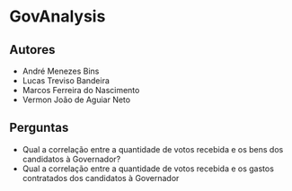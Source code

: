 # GovAnalysis

## Autores
- André Menezes Bins
- Lucas Treviso Bandeira
- Marcos Ferreira do Nascimento
- Vermon João de Aguiar Neto

## Perguntas
- Qual a correlação entre a quantidade de votos recebida e os bens dos candidatos à Governador?
- Qual a correlação entre a quantidade de votos recebida e os gastos contratados dos candidatos à Governador